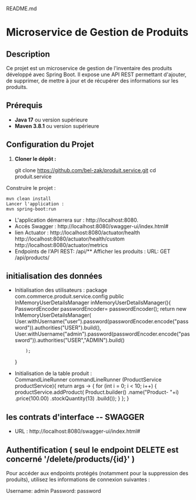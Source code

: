  README.md

# Microservice de Gestion de Produits

## Description

Ce projet est un microservice de gestion de l'inventaire des produits développé avec Spring Boot. Il expose une API REST permettant d'ajouter, de supprimer, de mettre à jour et de récupérer des informations sur les produits.

## Prérequis

- **Java 17** ou version supérieure
- **Maven 3.8.1** ou version supérieure

## Configuration du Projet

1. **Cloner le dépôt :**

   git clone https://github.com/bel-zak/produit.service.git
   cd produit.service

Construire le projet :

    mvn clean install
    Lancer l'application :
    mvn spring-boot:run

- L'application démarrera sur : http://localhost:8080.
- Accés Swagger : http://localhost:8080/swagger-ui/index.html#
- lien Actuator : http://localhost:8080/actuator/health
                  http://localhost:8080/actuator/health/custom
                  http://localhost:8080/actuator/metrics
- Endpoints de l'API REST: /api/**
    Afficher les produits :
    URL: GET /api/products/

## initialisation des données ###
- Initialisation des utilisateurs : package com.commerce.produit.service.config
  public InMemoryUserDetailsManager inMemoryUserDetailsManager(){
      PasswordEncoder passwordEncoder= passwordEncoder();
          return new InMemoryUserDetailsManager(
                  User.withUsername("user").password(passwordEncoder.encode("password")).authorities("USER").build(),
                  User.withUsername("admin").password(passwordEncoder.encode("password")).authorities("USER","ADMIN").build()

          );
  }
- Initialisation de la table produit :  
CommandLineRunner commandLineRunner (ProductService productService){
    return args -> {
        for (int i = 0; i < 10; i++) {
            productService.addProduct(
            Product.builder()
            .name("Product- "+i)
            .price(100.00)
            .stockQuantity(13)
            .build());
        }
    };
}
##  les contrats d'interface -- SWAGGER 
- URL : http://localhost:8080/swagger-ui/index.html#


## Authentification ( seul le endpoint DELETE est concerné '/delete/products/{id}' )
Pour accéder aux endpoints protégés (notamment pour la suppression des produits), utilisez les informations de connexion suivantes :

Username: admin
Password: password


